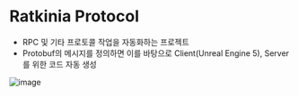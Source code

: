 # Ratkinia Protocol
* RPC 및 기타 프로토콜 작업을 자동화하는 프로젝트
* Protobuf의 메시지를 정의하면 이를 바탕으로 Client(Unreal Engine 5), Server를 위한 코드 자동 생성

![image](https://github.com/user-attachments/assets/eb9d9985-51d2-428a-b109-cafb0fb5551b)